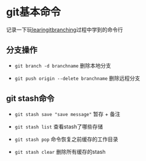 # git基本命令
记录一下玩[learingitbranching](https://learngitbranching.js.org/)过程中学到的命令行

## 分支操作

- `git branch -d branchname`
删除本地分支

- `git push origin --delete branchname`
删除远程分支

## git stash命令
- `git stash save "save message"`
暂存 + 备注

- `git stash list` 
查看stash了哪些存储

- `git stash pop`
命令恢复之前缓存的工作目录

- `git stash clear`
删除所有缓存的stash


